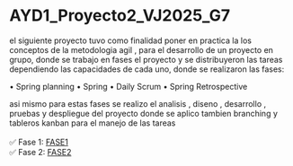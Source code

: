 # AYD1_Proyecto2_VJ2025_G7


el siguiente proyecto tuvo como finalidad poner en practica la los conceptos de la metodologia agil , para el desarrollo de un proyecto en grupo, donde se trabajo en fases el proyecto y se distribuyeron las tareas dependiendo las capacidades de cada uno, donde se realizaron las fases:

•	Spring planning
•	Spring 
•	Daily Scrum
•	Spring Retrospective 

asi mismo para estas fases se realizo el analisis , diseno , desarrollo , pruebas y despliegue del proyecto 
donde se aplico tambien branching y tableros kanban para el manejo de las tareas 
<br><br>
✅ Fase 1:
<a href='https://github.com/gkruiz/ayd1_proyecto2_vj2025_g7/tree/main/Fase%201'> FASE1 </a>
<br>
✅ Fase 2:
<a href='https://github.com/gkruiz/ayd1_proyecto2_vj2025_g7/tree/main/Fase%202'> FASE2 </a>
<br>
